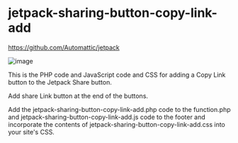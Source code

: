 # jetpack-sharing-button-copy-link-add  
https://github.com/Automattic/jetpack  

![image](https://github.com/imh0ng/jetpack-sharing-button-copy-link-add/assets/156521819/43504cee-4c30-4698-a885-b52a2e591bb0)  
  
This is the PHP code and JavaScript code and CSS for adding a Copy Link button to the Jetpack Share button.  

Add share Link button at the end of the buttons.  
  
Add the jetpack-sharing-button-copy-link-add.php code to the function.php and jetpack-sharing-button-copy-link-add.js code to the footer and incorporate the contents of jetpack-sharing-button-copy-link-add.css into your site's CSS.
